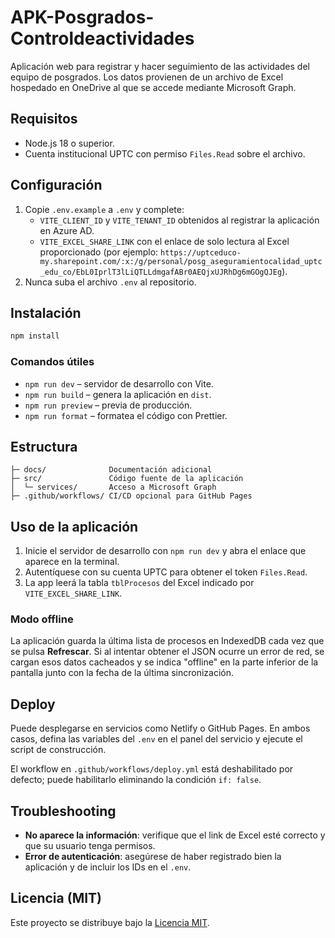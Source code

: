 # APK-Posgrados-Controldeactividades

Aplicación web para registrar y hacer seguimiento de las actividades del equipo
de posgrados. Los datos provienen de un archivo de Excel hospedado en OneDrive
al que se accede mediante Microsoft Graph.

## Requisitos
- Node.js 18 o superior.
- Cuenta institucional UPTC con permiso `Files.Read` sobre el archivo.

## Configuración
1. Copie `.env.example` a `.env` y complete:
   - `VITE_CLIENT_ID` y `VITE_TENANT_ID` obtenidos al registrar la aplicación
     en Azure AD.
   - `VITE_EXCEL_SHARE_LINK` con el enlace de solo lectura al Excel
     proporcionado (por ejemplo:
     `https://uptceduco-my.sharepoint.com/:x:/g/personal/posg_aseguramientocalidad_uptc_edu_co/EbL0IprlT3lLiQTLLdmgafABr0AEQjxUJRhDg6mGOgQJEg`).
2. Nunca suba el archivo `.env` al repositorio.

## Instalación
```bash
npm install
```

### Comandos útiles
- `npm run dev` – servidor de desarrollo con Vite.
- `npm run build` – genera la aplicación en `dist`.
- `npm run preview` – previa de producción.
- `npm run format` – formatea el código con Prettier.

## Estructura
```
├─ docs/              Documentación adicional
├─ src/               Código fuente de la aplicación
│  └─ services/       Acceso a Microsoft Graph
├─ .github/workflows/ CI/CD opcional para GitHub Pages
```

## Uso de la aplicación
1. Inicie el servidor de desarrollo con `npm run dev` y abra el enlace que
   aparece en la terminal.
2. Autentíquese con su cuenta UPTC para obtener el token `Files.Read`.
3. La app leerá la tabla `tblProcesos` del Excel indicado por
   `VITE_EXCEL_SHARE_LINK`.

### Modo offline
La aplicación guarda la última lista de procesos en IndexedDB cada vez
que se pulsa **Refrescar**. Si al intentar obtener el JSON ocurre un
error de red, se cargan esos datos cacheados y se indica "offline" en la
parte inferior de la pantalla junto con la fecha de la última
sincronización.

## Deploy
Puede desplegarse en servicios como Netlify o GitHub Pages. En ambos casos,
defina las variables del `.env` en el panel del servicio y ejecute el script
de construcción.

El workflow en `.github/workflows/deploy.yml` está deshabilitado por defecto;
puede habilitarlo eliminando la condición `if: false`.

## Troubleshooting
- **No aparece la información**: verifique que el link de Excel esté correcto y
  que su usuario tenga permisos.
- **Error de autenticación**: asegúrese de haber registrado bien la aplicación
  y de incluir los IDs en el `.env`.

## Licencia (MIT)
Este proyecto se distribuye bajo la [Licencia MIT](LICENSE).
